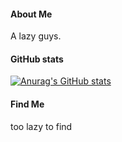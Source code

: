 #### About Me
 A lazy guys.


#### GitHub stats
 [![Anurag's GitHub stats](https://github-readme-stats.vercel.app/api?username=paomian)](https://github.com/anuraghazra/github-readme-stats)

#### Find Me
  too lazy to find
